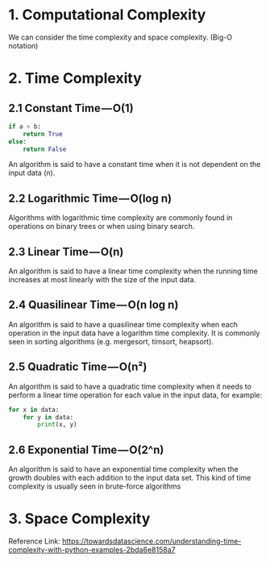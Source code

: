 
# 1. Computational Complexity
We can consider the time complexity and space complexity. (Big-O notation)
# 2. Time Complexity
## 2.1 Constant Time — O(1)
```python
if a > b:
    return True
else:
    return False
```
An algorithm is said to have a constant time when it is not dependent on the input data (n).
## 2.2 Logarithmic Time — O(log n)
Algorithms with logarithmic time complexity are commonly found in operations on binary trees or when using binary search.
## 2.3 Linear Time — O(n)
An algorithm is said to have a linear time complexity when the running time increases at most linearly with the size of the input data.
## 2.4 Quasilinear Time — O(n log n)
An algorithm is said to have a quasilinear time complexity when each operation in the input data have a logarithm time complexity. It is commonly seen in sorting algorithms (e.g. mergesort, timsort, heapsort).
## 2.5 Quadratic Time — O(n²)
An algorithm is said to have a quadratic time complexity when it needs to perform a linear time operation for each value in the input data, for example:
```python
for x in data:
    for y in data:
        print(x, y)
```
## 2.6 Exponential Time — O(2^n)
An algorithm is said to have an exponential time complexity when the growth doubles with each addition to the input data set. This kind of time complexity is usually seen in brute-force algorithms

# 3. Space Complexity
Reference Link: https://towardsdatascience.com/understanding-time-complexity-with-python-examples-2bda6e8158a7



